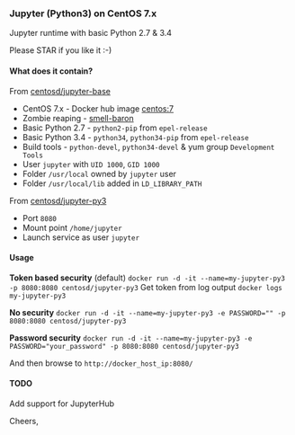 ###  Jupyter (Python3) on CentOS 7.x

Jupyter runtime with basic Python 2.7 & 3.4

Please STAR if you like it :-)

#### What does it contain?

From [centosd/jupyter-base](https://hub.docker.com/r/centosd/jupyter-base/)

* CentOS 7.x - Docker hub image [centos:7](https://hub.docker.com/_/centos/)
* Zombie reaping - [smell-baron](https://github.com/ohjames/smell-baron)
* Basic Python 2.7 - `python2-pip` from `epel-release`
* Basic Python 3.4 - `python34`, `python34-pip` from `epel-release`
* Build tools - `python-devel`, `python34-devel` & yum group `Development Tools`
* User `jupyter` with `UID 1000`, `GID 1000`
* Folder `/usr/local` owned by `jupyter` user
* Folder `/usr/local/lib` added in `LD_LIBRARY_PATH`

From [centosd/jupyter-py3](https://hub.docker.com/r/centosd/jupyter-py3/)

* Port `8080`
* Mount point `/home/jupyter`
* Launch service as user `jupyter`


#### Usage

**Token based security** (default)
`docker run -d -it --name=my-jupyter-py3 -p 8080:8080 centosd/jupyter-py3`
Get token from log output
`docker logs my-jupyter-py3`

**No security**
`docker run -d -it --name=my-jupyter-py3 -e PASSWORD="" -p 8080:8080 centosd/jupyter-py3`

**Password security**
`docker run -d -it --name=my-jupyter-py3 -e PASSWORD="your_password" -p 8080:8080 centosd/jupyter-py3`

And then browse to `http://docker_host_ip:8080/`

#### TODO

Add support for JupyterHub

Cheers,
